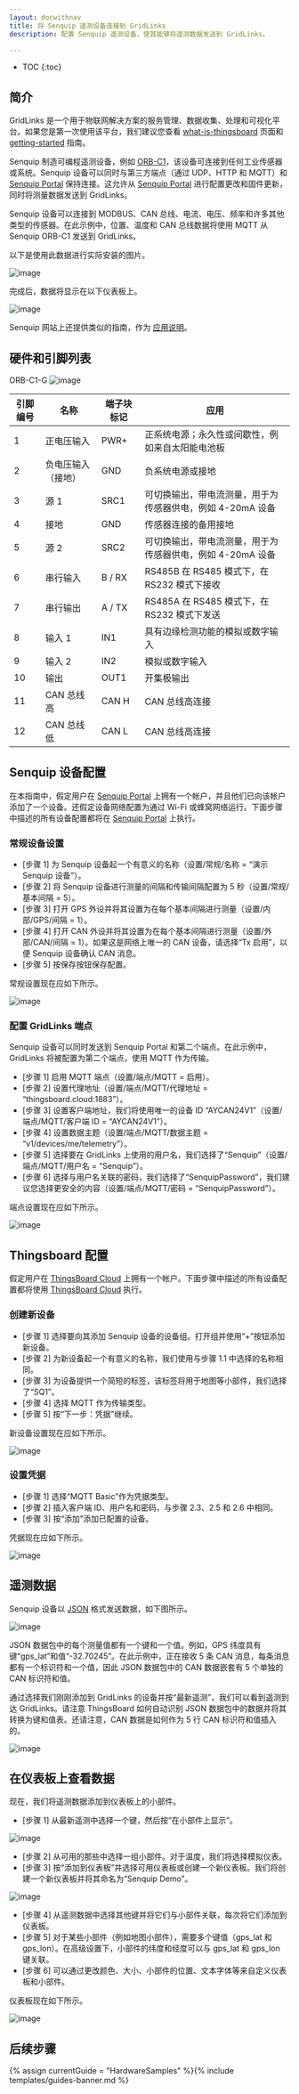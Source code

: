 ```yaml
---
layout: docwithnav
title: 将 Senquip 遥测设备连接到 GridLinks
description: 配置 Senquip 遥测设备，使其能够将遥测数据发送到 GridLinks。

---
```


* TOC
{:toc}

## 简介
GridLinks 是一个用于物联网解决方案的服务管理、数据收集、处理和可视化平台。如果您是第一次使用该平台，我们建议您查看 [what-is-thingsboard](/docs/getting-started-guides/what-is-thingsboard/) 页面和 [getting-started](/docs/getting-started-guides/helloworld/) 指南。


Senquip 制造可编程遥测设备，例如 [ORB-C1](https://www.senquip.com)，该设备可连接到任何工业传感器或系统。Senquip 设备可以同时与第三方端点（通过 UDP、HTTP 和 MQTT）和 [Senquip Portal](https://portal.senquip.com) 保持连接。这允许从 [Senquip Portal](https://portal.senquip.com) 进行配置更改和固件更新，同时将测量数据发送到 GridLinks。

Senquip 设备可以连接到 MODBUS、CAN 总线、电流、电压、频率和许多其他类型的传感器。在此示例中，位置、温度和 CAN 总线数据将使用 MQTT 从 Senquip ORB-C1 发送到 GridLinks。

以下是使用此数据进行实际安装的图片。

![image](/images/samples/senquip/digger.jpg)

完成后，数据将显示在以下仪表板上。

![image](/images/samples/senquip/dash.jpg)

Senquip 网站上还提供类似的指南，作为 [应用说明](https://docs.senquip.com/app_notes/APN0015%20Rev%201.0%20-%20Connecting%20Senquip%20Devices%20to%20the%20ThingsBoard.pdf)。


## 硬件和引脚列表

ORB-C1-G
![image](/images/samples/senquip/orb-x1-open.jpg)


引脚编号 | 名称 | 端子块标记 | 应用
----------------|-------------------------------|----------------------------|---------------------------------------------------------------------------------------
1 | 正电压输入 | PWR+ | 正系统电源；永久性或间歇性，例如来自太阳能电池板
2 | 负电压输入（接地） | GND | 负系统电源或接地
3 | 源 1 | SRC1 | 可切换输出，带电流测量，用于为传感器供电，例如 4-20mA 设备
4 | 接地 | GND | 传感器连接的备用接地
5 | 源 2 | SRC2 | 可切换输出，带电流测量，用于为传感器供电，例如 4-20mA 设备
6 | 串行输入 | B / RX | RS485B 在 RS485 模式下，在 RS232 模式下接收
7 | 串行输出 | A / TX | RS485A 在 RS485 模式下，在 RS232 模式下发送
8 | 输入 1 | IN1 | 具有边缘检测功能的模拟或数字输入
9 | 输入 2 | IN2 | 模拟或数字输入
10 | 输出 | OUT1 | 开集极输出
11 | CAN 总线高 | CAN H | CAN 总线高连接
12 | CAN 总线低 | CAN L | CAN 总线高连接


## Senquip 设备配置

在本指南中，假定用户在 [Senquip Portal](https://portal.senquip.com) 上拥有一个帐户，并且他们已向该帐户添加了一个设备。还假定设备网络配置为通过 Wi-Fi 或蜂窝网络运行。下面步骤中描述的所有设备配置都将在 [Senquip Portal](https://portal.senquip.com) 上执行。

### 常规设备设置

* [步骤 1] 为 Senquip 设备起一个有意义的名称（设置/常规/名称 = “演示 Senquip 设备”）。
* [步骤 2] 将 Senquip 设备进行测量的间隔和传输间隔配置为 5 秒（设置/常规/基本间隔 = 5）。
* [步骤 3] 打开 GPS 外设并将其设置为在每个基本间隔进行测量（设置/内部/GPS/间隔 = 1）。
* [步骤 4] 打开 CAN 外设并将其设置为在每个基本间隔进行测量（设置/外部/CAN/间隔 = 1）。如果这是网络上唯一的 CAN 设备，请选择“Tx 启用”，以便 Senquip 设备确认 CAN 消息。
* [步骤 5] 按保存按钮保存配置。

常规设置现在应如下所示。

![image](/images/samples/senquip/general.jpg)

### 配置 GridLinks 端点

Senquip 设备可以同时发送到 Senquip Portal 和第二个端点。在此示例中，GridLinks 将被配置为第二个端点，使用 MQTT 作为传输。

* [步骤 1] 启用 MQTT 端点（设置/端点/MQTT = 启用）。
* [步骤 2] 设置代理地址（设置/端点/MQTT/代理地址 = “thingsboard.cloud:1883”）。
* [步骤 3] 设置客户端地址，我们将使用唯一的设备 ID “AYCAN24V1”（设置/端点/MQTT/客户端 ID = “AYCAN24V1”）。
* [步骤 4] 设置数据主题（设置/端点/MQTT/数据主题 = “v1/devices/me/telemetry”）。
* [步骤 5] 选择要在 GridLinks 上使用的用户名，我们选择了“Senquip”（设置/端点/MQTT/用户名 = “Senquip”）。
* [步骤 6] 选择与用户名关联的密码，我们选择了“SenquipPassword”，我们建议您选择更安全的内容（设置/端点/MQTT/密码 = “SenquipPassword”）。

端点设置现在应如下所示。

![image](/images/samples/senquip/mqtt.jpg)

## Thingsboard 配置

假定用户在 [ThingsBoard Cloud](https://cloud.codingas.com/) 上拥有一个帐户。下面步骤中描述的所有设备配置都将使用 [ThingsBoard Cloud](https://cloud.codingas.com/) 执行。

### 创建新设备

* [步骤 1] 选择要向其添加 Senquip 设备的设备组。打开组并使用“+”按钮添加新设备。
* [步骤 2] 为新设备起一个有意义的名称，我们使用与步骤 1.1 中选择的名称相同。
* [步骤 3] 为设备提供一个简短的标签，该标签将用于地图等小部件，我们选择了“SQ1”。
* [步骤 4] 选择 MQTT 作为传输类型。
* [步骤 5] 按“下一步：凭据”继续。

新设备设置现在应如下所示。

![image](/images/samples/senquip/add.jpg)

### 设置凭据

* [步骤 1] 选择“MQTT Basic”作为凭据类型。
* [步骤 2] 插入客户端 ID、用户名和密码，与步骤 2.3、2.5 和 2.6 中相同。
* [步骤 3] 按“添加”添加已配置的设备。

凭据现在应如下所示。

![image](/images/samples/senquip/credentials.jpg)

## 遥测数据

Senquip 设备以 [JSON](https://en.wikipedia.org/wiki/JSON) 格式发送数据，如下图所示。

![image](/images/samples/senquip/raw.jpg)


JSON 数据包中的每个测量值都有一个键和一个值。例如，GPS 纬度具有键“gps_lat”和值“-32.70245”。在此示例中，正在接收 5 条 CAN 消息，每条消息都有一个标识符和一个值，因此 JSON 数据包中的 CAN 数据嵌套有 5 个单独的 CAN 标识符和值。

通过选择我们刚刚添加到 GridLinks 的设备并按“最新遥测”，我们可以看到遥测到达 GridLinks。请注意 ThingsBoard 如何自动识别 JSON 数据包中的数据并将其转换为键和值表。还请注意，CAN 数据是如何作为 5 行 CAN 标识符和值插入的。

![image](/images/samples/senquip/telemetry.jpg)


## 在仪表板上查看数据

现在，我们将遥测数据添加到仪表板上的小部件。

* [步骤 1] 从最新遥测中选择一个键，然后按“在小部件上显示”。

![image](/images/samples/senquip/widget.jpg)

* [步骤 2] 从可用的那些中选择一组小部件。对于温度，我们将选择模拟仪表。
* [步骤 3] 按“添加到仪表板”并选择可用仪表板或创建一个新仪表板。我们将创建一个新仪表板并将其命名为“Senquip Demo”。

![image](/images/samples/senquip/add-widget.jpg)

* [步骤 4] 从遥测数据中选择其他键并将它们与小部件关联，每次将它们添加到仪表板。
* [步骤 5] 对于某些小部件（例如地图小部件），需要多个键值（gps_lat 和 gps_lon）。在高级设置下，小部件的纬度和经度可以与 gps_lat 和 gps_lon 键关联。
* [步骤 6] 可以通过更改颜色、大小、小部件的位置、文本字体等来自定义仪表板和小部件。

仪表板现在如下所示。

![image](/images/samples/senquip/dash.jpg)


## 后续步骤

{% assign currentGuide = "HardwareSamples" %}{% include templates/guides-banner.md %}